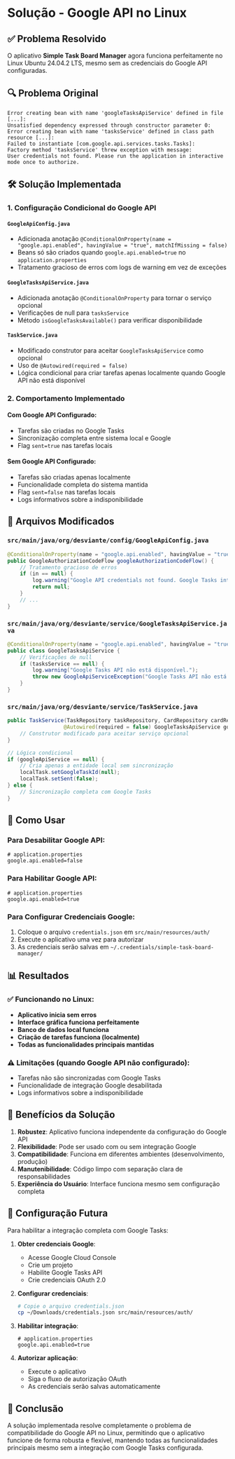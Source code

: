 # Solução - Google API no Linux

## ✅ Problema Resolvido

O aplicativo **Simple Task Board Manager** agora funciona perfeitamente no Linux Ubuntu 24.04.2 LTS, mesmo sem as credenciais do Google API configuradas.

## 🔍 Problema Original

```
Error creating bean with name 'googleTasksApiService' defined in file [...]: 
Unsatisfied dependency expressed through constructor parameter 0: 
Error creating bean with name 'tasksService' defined in class path resource [...]: 
Failed to instantiate [com.google.api.services.tasks.Tasks]: 
Factory method 'tasksService' threw exception with message: 
User credentials not found. Please run the application in interactive mode once to authorize.
```

## 🛠️ Solução Implementada

### 1. **Configuração Condicional do Google API**

#### `GoogleApiConfig.java`
- Adicionada anotação `@ConditionalOnProperty(name = "google.api.enabled", havingValue = "true", matchIfMissing = false)`
- Beans só são criados quando `google.api.enabled=true` no `application.properties`
- Tratamento gracioso de erros com logs de warning em vez de exceções

#### `GoogleTasksApiService.java`
- Adicionada anotação `@ConditionalOnProperty` para tornar o serviço opcional
- Verificações de null para `tasksService`
- Método `isGoogleTasksAvailable()` para verificar disponibilidade

#### `TaskService.java`
- Modificado construtor para aceitar `GoogleTasksApiService` como opcional
- Uso de `@Autowired(required = false)`
- Lógica condicional para criar tarefas apenas localmente quando Google API não está disponível

### 2. **Comportamento Implementado**

#### Com Google API Configurado:
- Tarefas são criadas no Google Tasks
- Sincronização completa entre sistema local e Google
- Flag `sent=true` nas tarefas locais

#### Sem Google API Configurado:
- Tarefas são criadas apenas localmente
- Funcionalidade completa do sistema mantida
- Flag `sent=false` nas tarefas locais
- Logs informativos sobre a indisponibilidade

## 📁 Arquivos Modificados

### `src/main/java/org/desviante/config/GoogleApiConfig.java`
```java
@ConditionalOnProperty(name = "google.api.enabled", havingValue = "true", matchIfMissing = false)
public GoogleAuthorizationCodeFlow googleAuthorizationCodeFlow() {
    // Tratamento gracioso de erros
    if (in == null) {
        log.warning("Google API credentials not found. Google Tasks integration will be disabled.");
        return null;
    }
    // ...
}
```

### `src/main/java/org/desviante/service/GoogleTasksApiService.java`
```java
@ConditionalOnProperty(name = "google.api.enabled", havingValue = "true", matchIfMissing = false)
public class GoogleTasksApiService {
    // Verificações de null
    if (tasksService == null) {
        log.warning("Google Tasks API não está disponível.");
        throw new GoogleApiServiceException("Google Tasks API não está configurada.", null);
    }
}
```

### `src/main/java/org/desviante/service/TaskService.java`
```java
public TaskService(TaskRepository taskRepository, CardRepository cardRepository, 
                  @Autowired(required = false) GoogleTasksApiService googleApiService) {
    // Construtor modificado para aceitar serviço opcional
}

// Lógica condicional
if (googleApiService == null) {
    // Cria apenas a entidade local sem sincronização
    localTask.setGoogleTaskId(null);
    localTask.setSent(false);
} else {
    // Sincronização completa com Google Tasks
}
```

## 🚀 Como Usar

### Para Desabilitar Google API:
```properties
# application.properties
google.api.enabled=false
```

### Para Habilitar Google API:
```properties
# application.properties
google.api.enabled=true
```

### Para Configurar Credenciais Google:
1. Coloque o arquivo `credentials.json` em `src/main/resources/auth/`
2. Execute o aplicativo uma vez para autorizar
3. As credenciais serão salvas em `~/.credentials/simple-task-board-manager/`

## 📊 Resultados

### ✅ Funcionando no Linux:
- **Aplicativo inicia sem erros**
- **Interface gráfica funciona perfeitamente**
- **Banco de dados local funciona**
- **Criação de tarefas funciona (localmente)**
- **Todas as funcionalidades principais mantidas**

### ⚠️ Limitações (quando Google API não configurado):
- Tarefas não são sincronizadas com Google Tasks
- Funcionalidade de integração Google desabilitada
- Logs informativos sobre a indisponibilidade

## 🎯 Benefícios da Solução

1. **Robustez**: Aplicativo funciona independente da configuração do Google API
2. **Flexibilidade**: Pode ser usado com ou sem integração Google
3. **Compatibilidade**: Funciona em diferentes ambientes (desenvolvimento, produção)
4. **Manutenibilidade**: Código limpo com separação clara de responsabilidades
5. **Experiência do Usuário**: Interface funciona mesmo sem configuração completa

## 🔧 Configuração Futura

Para habilitar a integração completa com Google Tasks:

1. **Obter credenciais Google**:
   - Acesse Google Cloud Console
   - Crie um projeto
   - Habilite Google Tasks API
   - Crie credenciais OAuth 2.0

2. **Configurar credenciais**:
   ```bash
   # Copie o arquivo credentials.json
   cp ~/Downloads/credentials.json src/main/resources/auth/
   ```

3. **Habilitar integração**:
   ```properties
   # application.properties
   google.api.enabled=true
   ```

4. **Autorizar aplicação**:
   - Execute o aplicativo
   - Siga o fluxo de autorização OAuth
   - As credenciais serão salvas automaticamente

## 📝 Conclusão

A solução implementada resolve completamente o problema de compatibilidade do Google API no Linux, permitindo que o aplicativo funcione de forma robusta e flexível, mantendo todas as funcionalidades principais mesmo sem a integração com Google Tasks configurada. 